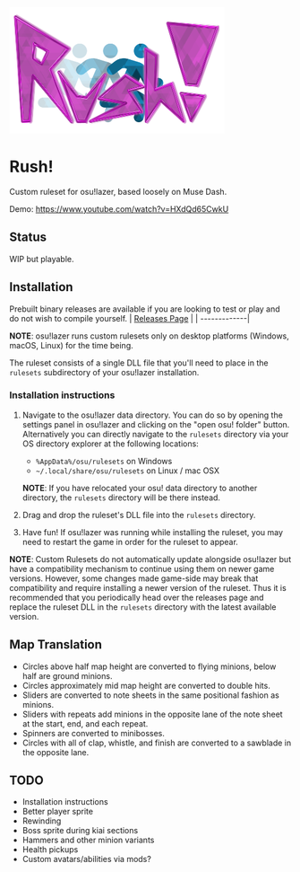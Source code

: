 ![Rush!](assets/rush.png)

# Rush!
Custom ruleset for osu!lazer, based loosely on Muse Dash.

Demo: https://www.youtube.com/watch?v=HXdQd65CwkU

## Status
WIP but playable.

## Installation

Prebuilt binary releases are available if you are looking to test or play and do not wish to compile yourself.
| [Releases Page](https://github.com/swoolcock/rush/releases/) |
| -------------|

**NOTE**: osu!lazer runs custom rulesets only on desktop platforms (Windows, macOS, Linux) for the time being.

The ruleset consists of a single DLL file that you'll need to place in the `rulesets` subdirectory of your osu!lazer installation.

### Installation instructions

1. Navigate to the osu!lazer data directory. You can do so by opening the settings panel in osu!lazer and clicking on the "open osu! folder" button. Alternatively you can directly navigate to the `rulesets` directory via your OS directory explorer at the following locations:
    - `%AppData%/osu/rulesets` on Windows
    - `~/.local/share/osu/rulesets` on Linux / mac OSX 

    **NOTE**: If you have relocated your osu! data directory to another directory, the `rulesets` directory will be there instead.

2. Drag and drop the ruleset's DLL file into the `rulesets` directory.

3. Have fun!
  If osu!lazer was running while installing the ruleset, you may need to restart the game in order for the ruleset to appear.

**NOTE**: Custom Rulesets do not automatically update alongside osu!lazer but have a compatibility mechanism to continue using them on newer game versions. However, some changes made game-side may break that compatibility and require installing a newer version of the ruleset.
Thus it is recommended that you periodically head over the releases page and replace the ruleset DLL in the `rulesets` directory with the latest available version.


## Map Translation
* Circles above half map height are converted to flying minions, below half are ground minions.
* Circles approximately mid map height are converted to double hits.
* Sliders are converted to note sheets in the same positional fashion as minions.
* Sliders with repeats add minions in the opposite lane of the note sheet at the start, end, and each repeat.
* Spinners are converted to minibosses.
* Circles with all of clap, whistle, and finish are converted to a sawblade in the opposite lane.

## TODO
* Installation instructions
* Better player sprite
* Rewinding
* Boss sprite during kiai sections
* Hammers and other minion variants
* Health pickups
* Custom avatars/abilities via mods?

